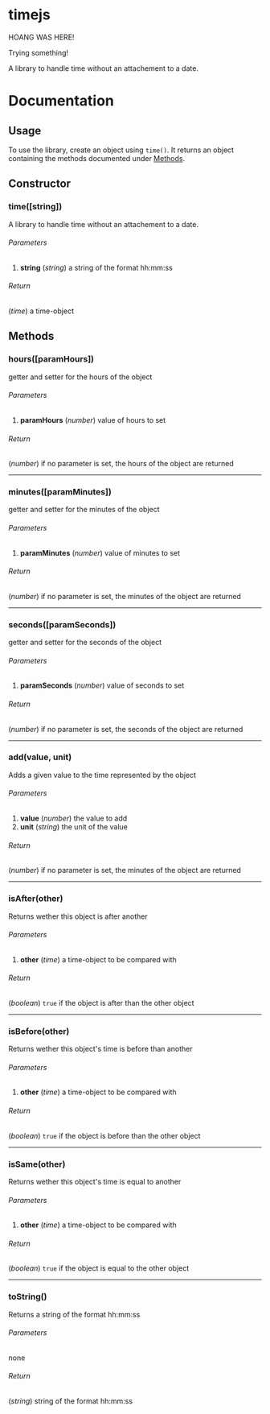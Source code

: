 timejs
======

HOANG WAS HERE!

Trying something!

A library to handle time without an attachement to a date.

# Documentation

## Usage
To use the library, create an object using `time()`. It returns an object containing the methods documented under [Methods](#methods).

## Constructor

### time([string])
A library to handle time without an attachement to a date.

###### Parameters
1. **string** (*string*) a string of the format hh:mm:ss

###### Return
(*time*) a time-object

## Methods

### hours([paramHours])
getter and setter for the hours of the object

###### Parameters
1. **paramHours** (*number*) value of hours to set

###### Return
(*number*) if no parameter is set, the hours of the object are returned

---

### minutes([paramMinutes])
getter and setter for the minutes of the object

###### Parameters
1. **paramMinutes** (*number*) value of minutes to set

###### Return
(*number*) if no parameter is set, the minutes of the object are returned

---

### seconds([paramSeconds])
getter and setter for the seconds of the object

###### Parameters
1. **paramSeconds** (*number*) value of seconds to set

###### Return
(*number*) if no parameter is set, the seconds of the object are returned

---

### add(value, unit)
Adds a given value to the time represented by the object

###### Parameters
1. **value** (*number*) the value to add
2. **unit** (*string*) the unit of the value

###### Return
(*number*) if no parameter is set, the minutes of the object are returned

---

### isAfter(other)
Returns wether this object is after another

###### Parameters
1. **other** (*time*) a time-object to be compared with

###### Return
(*boolean*) `true` if the object is after than the other object

---

### isBefore(other)
Returns wether this object's time is before than another

###### Parameters
1. **other** (*time*) a time-object to be compared with

###### Return
(*boolean*) `true` if the object is before than the other object

---

### isSame(other)
Returns wether this object's time is equal to another

###### Parameters
1. **other** (*time*) a time-object to be compared with

###### Return
(*boolean*) `true` if the object is equal to the other object

---

### toString()
Returns a string of the format hh:mm:ss

###### Parameters
none

###### Return
(*string*) string of the format hh:mm:ss
